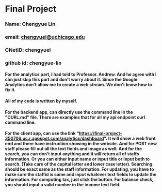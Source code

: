 # Final Project
### Name: Chengyue Lin
### email: chengyuel@uchicago.edu
### CNetID: chengyuel
### github id: chengyue-lin

#### For the analytics part, I had told to Professor. Andrew. And he agree with I can just skip this part and don't worry about it. Since the Google Analytics don't allow me to create a web stream. We don't know how to fix it.

#### All of my code is written by myself. 

#### For the backend app, can directly use the command line in the "CURL.md" file. There are examples that for all my api endpoint curl command line.
#### For the client app, can use the link "https://final-project-350706.uc.r.appspot.com/analytics/dashboard". It will show a web front end and there have instruction showing in the website. And for POST new staff please fill out all the text fields and image as well. And for the search, you can don't input anything and it will return all of staffs information. Or you can either input name or input title or input both to search. (Take care of the capital letter and lower case letter). Searching should be exact same as the staff information. For updating, you have to make sure the staffid is same and input whatever text fields to update the information. For computing tax, just click the button. For balance check, you should input a valid number in the income text field. 

